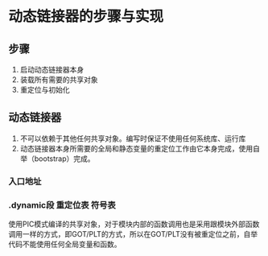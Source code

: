 # 动态链接器的步骤与实现
## 步骤
1. 启动动态链接器本身
2. 装载所有需要的共享对象
3. 重定位与初始化

## 动态链接器
1. 不可以依赖于其他任何共享对象。编写时保证不使用任何系统库、运行库
2. 动态链接器本身所需要的全局和静态变量的重定位工作由它本身完成，使用自举（bootstrap）完成。

### 入口地址

### .dynamic段 重定位表 符号表

使用PIC模式编译的共享对象，对于模块内部的函数调用也是采用跟模块外部函数调用一样的方式，即GOT/PLT的方式，所以在GOT/PLT没有被重定位之前，自举代码不能使用任何全局变量和函数。




